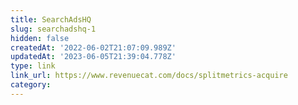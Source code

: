 ```yaml
---
title: SearchAdsHQ
slug: searchadshq-1
hidden: false
createdAt: '2022-06-02T21:07:09.989Z'
updatedAt: '2023-06-05T21:39:04.778Z'
type: link
link_url: https://www.revenuecat.com/docs/splitmetrics-acquire
category: 
---
```

